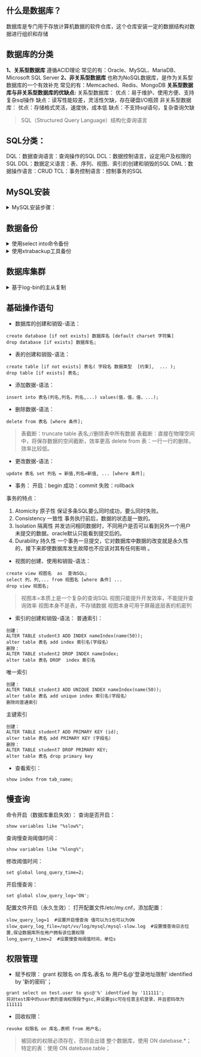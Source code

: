 ## 什么是数据库？
数据库是专门用于存放计算机数据的软件仓库，这个仓库安装一定的数据结构对数据进行组织和存储
## 数据库的分类
**1、关系型数据库**
遵循ACID理论
常见的有：Oracle、MySQL、MariaDB、Microsoft SQL Server
**2、非关系型数据库**
也称为NoSQL数据库，是作为关系型数据库的一个有效补充
常见的有：Memcached、Redis、MongoDB
**关系型数据库与非关系型数据库的优缺点:**
关系型数据库：
优点：易于维护、使用方便、支持复杂sql操作
缺点：读写性能较差，灵活性欠缺，存在硬盘I/O瓶颈
非关系型数据库：
优点：存储格式灵活，速度快，成本低
缺点：不支持sql语句，复杂查询欠缺

> SQL（Structured Query Language）结构化查询语言

## SQL分类：
DQL：数据查询语言：查询操作的SQL
DCL：数据控制语言，设定用户及权限的SQL
DDL：数据定义语言：表、序列、视图、索引的创建和销毁的SQL
DML：数据操作语言：CRUD
TCL：事务控制语言：控制事务的SQL

## MySQL安装

<details>
<summary>MySQL安装步骤：</summary>

1. 清理环境
```
yum erase mariadb mariadb-server mariadb-libs mariadb-devel -y
```
8.创建用户
```
useradd -r sql -M -s /sbin/nologin
```
9.下载源码
```
wget https://downloads.mysql.com/archives/get/p/23/file/mysql-5.7.26.tar.gz
```

> 二进制安装使用下面的命令（可选），如使用二进制安装，跳过第4，7步

```
wget https://downloads.mysql.com/archives/get/p/23/file/mysql-5.7.26-linux-glibc2.12-x86_64.tar.gz
```
10.安装编译工具
```
yum -y install ncurses ncurses-devel openssl-devel bison gcc gcc-c++ make cmake
```
11.创建MySQL目录
```
mkdir -p /opt/vv/{data,mysql,log}
```
12.解压
```
tar xzvf mysql-5.7.26.tar.gz -C /opt/vv/
```

> 二进制方式安装使用下面的命令解压并移动

```
tar xzvf mysql-5.7.26-linux-glibc2.12-x86_64.tar.gz 
mv mysql-5.7.26-linux-glibc2.12-x86_64/* /opt/vv/mysql
```
13.编译安装
```
cd /opt/vv/mysql-5.7.26/
```
```
cmake . \
-DDOWNLOAD_BOOST=1 \
-DWITH_BOOST=boost/boost_1_59_0/ \
-DCMAKE_INSTALL_PREFIX=/opt/vv/mysql \
-DSYSCONFDIR=/etc \
-DMYSQL_DATADIR=/opt/vv/data \
-DINSTALL_MANDIR=/usr/share/man \
-DMYSQL_TCP_PORT=3306 \
-DMYSQL_UNIX_ADDR=/tmp/mysql.sock \
-DDEFAULT_CHARSET=utf8 \
-DEXTRA_CHARSETS=all \
-DDEFAULT_COLLATION=utf8_general_ci \
-DWITH_READLINE=1 \
-DWITH_SSL=system \
-DWITH_EMBEDDED_SERVER=1 \
-DENABLED_LOCAL_INFILE=1 \
-DWITH_INNOBASE_STORAGE_ENGINE=1
```
> 参数解释：
-DCMAKE_INSTALL_PREFIX=/opt/liuyh/mysql \   安装目录
-DSYSCONFDIR=/etc \   配置文件存放 （默认可以不安装配置文件）
-DMYSQL_DATADIR=/opt/liuyh/data \   数据目录   错误日志文件也会在这个目录
-DINSTALL_MANDIR=/usr/share/man \     帮助文档 
-DMYSQL_TCP_PORT=3306 \     默认端口
-DMYSQL_UNIX_ADDR=/tmp/mysql.sock \  sock文件位置，用来做网络通信的，客户端连接服务器的时候用
-DDEFAULT_CHARSET=utf8 \    默认字符集。字符集的支持，可以调
-DEXTRA_CHARSETS=all \   扩展的字符集支持所有的
-DDEFAULT_COLLATION=utf8_general_ci \  支持的
-DWITH_READLINE=1 \    上下翻历史命令
-DWITH_SSL=system \    使用私钥和证书登陆（公钥）  可以加密。 适用与长连接。坏处：速度慢
-DWITH_EMBEDDED_SERVER=1 \   嵌入式数据库
-DENABLED_LOCAL_INFILE=1 \    从本地倒入数据，不是备份和恢复。
-DWITH_INNOBASE_STORAGE_ENGINE=1  默认的存储引擎，支持外键

> 如因网络问题boost库无法自动下载，可手动下载后将压缩包移动到 -DWITH_BOOST 参数所指定的目录下。
删除 -DDOWNLOAD_BOOST 和 -DWITH_BOOST参数
**不用解压！！！**

```
make && make install
```

14.创建软连接
```
ln -s /opt/vv/mysql/bin/mysql /usr/bin
```
15.更改创建的文件夹所属用户和所属组
```
chown -R sql:sql /opt/vv/{mysql,data,log}
```
16.配置参数
```
vi /etc/my.cnf
```
填写以下内容
```
[mysqld]
bind-address=0.0.0.0 
port=3306
user=sql 
basedir=/opt/vv/mysql
datadir=/opt/vv/data/mysql 
socket=/tmp/mysql.sock 
log-error=/opt/vv/data/mysql/mysql.err
pid-file=/opt/vv/data/mysql/mysql.pid
#character config
character_set_server=utf8mb4
symbolic-links=0
plugin-load=validate_password.so
validate-password=ON 
```
17.初始化MySQL
>进入MySQL的bin目录
```
./mysqld --defaults-file=/etc/my.cnf --basedir=/opt/vv/mysql/ --datadir=/opt/vv/data/mysql/ --user=sql --initialize
```
18.查看临时密码
```
cat /opt/vv/data/mysql/mysql.err 
```
19.启动MySQL前先开放权限
```
cp /opt/vv/mysql/support-files/mysql.server /etc/init.d/mysqld 
```
```
chown 777 /etc/my.cnf 
```
```
chmod +x /etc/init.d/mysqld 
```
13.启动MySQL
```
service mysqld start
```
>关闭：service mysqld stop
20.登录MySQL修改密码
```
set password = password('AGLAREvv.1');
```
21.开启远程连接
```
use mysql
```
```
update user set Host='%' where user = "root";
```
```
flush privileges;
```
22.设置MySQL开机自启
```
chkconfig --add mysqld 
```
</details>

## 数据备份

<details>
<summary>使用select into命令备份</summary>

> 是sql中的一个基础命令，可以完成数据备份，但是由于十分简陋，只能适用于临时的数据备份

查看权限：
```
show variables like '%secure%';
```
> secure_file_priv为NULL表示当前不可用select into进行备份

进入进入/etc/my.cnf，添加配置
```
secure-file-priv=/tmp
```
重启MySQL，重新查看权限，value值为/tmp/表示只能备份在此目录下。
执行select into命令
```
select * from t_user into outfile '/tmp/user.txt'
```
> 语法：select 语句 into outfile '目标文件'
将select的查询结果数据储存到/tmp/user.txt

恢复数据：
```
load data infile '/tmp/user.txt' into table t_user;
```
</details>

<details>
<summary>使用xtrabackup工具备份</summary>

1.下载：
```
wget https://www.percona.com/downloads/XtraBackup/Percona-XtraBackup-2.4.9/binary/redhat/6/x86_64/Percona-XtraBackup-2.4.9-ra467167cdd4-el6-x86_64-bundle.tar
```
2.解压：
```
tar xvf Percona-XtraBackup-2.4.9-ra467167cdd4-el6-x86_64-bundle.tar
```
3.安装：
```
yum install  percona-xtrabackup-24-2.4.9-1.el6.x86\_64.rpm -y
```
### 三种备份方式：
**4-1.完整备份**

- 创建备份
1. 创建备份目录
```
mkdir /xtrabackup/full -p
```
2. 执行备份命令
```
innobackupex --user=root --password='AGLAREvv.1' -S /tmp/mysql.sock  /xtrabackup/full
```
> --user: 数据库登陆用户名
--password: 密码
-S :数据库套接文件地址，在/etc/my.cnf的socket中获取

- 恢复备份
1. 关闭数据库
2. 删除数据库所有数据
3. 重演数据
```
innobackupex --apply-log /xtrabackup/full/2021-11-17_00-37-48
```

4. 恢复数据

```
innobackupex --copy-back /xtrabackup/full/2021-11-17_00-37-48
```

5. 查看数据库储存位置是否有数据文件
6. 设置权限，将恢复后的文件权限设置为MySQL数据的拥有者可执行权限

```
chown -R sql:sql /opt/vv/data/mysql/*
```

7. 启动数据库

**4-2.增量备份**
- 创建备份

1. 先创建完整备份
2. 修改数据库数据
3. 创建增量备份
```
innobackupex --user=root --password='AGLAREvv.1' -S /tmp/mysql.sock --incremental /xtrabackup/full --incremental-basedir=/xtrabackup/full/2023-11-17_15-57-12
```

> --incremental：指定增量备份生成位置
--incremental-basedir：指定以哪个备份为基础做增量备份，注意：所选备份应为一个完整备份或增量备份

- 恢复备份

1. 关闭数据库
2. 删除数据库所有数据
3. 重演数据
```
innobackupex --apply-log --redo-only /xtrabackup/full/2021-11-17_15-57-12
```

4. 整合数据
```
innobackupex --apply-log --redo-only /xtrabackup/full/2021-11-17_15-57-12 --incremental-dir=/xtrabackup/full/2021-11-17_16-01-25
```
>前面的是完整备份，后面的是增量备份

5. 恢复数据，所有数据都在完整备份中，恢复完整备份即可
```
innobackupex --copy-back /xtrabackup/full/2021-11-17_15-57-12 
```
6. 设置权限
```
chown -R sql:sql /opt/vv/data/mysql/*
```
7. 启动数据库，查看数据

**4-3.逻辑备份**
- 使用mysqldump工具，是MySQL自带的逻辑备份工具
>本身为客户端工具:
远程备份语法: # mysqldump  -h 服务器  -u用户名  -p密码  数据库名  > 备份文件.sql
本地备份语法: # mysqldump  -u用户名  -p密码   数据库名  > 备份文件.sql

1. 创建备份目录
```
mkdir /mysql_backup
```
2. 备份当前数据库所有数据
> 执行MySQL安装目录下bin目录中的mysqldump

```
mysqldump -u root -p -A > /mysql_backup/all.sql
```
> 参数解释：
-A, --all-databases #备份所有库
-B, --databases  #备份多个数据库
--tables：指定表
-F, --flush-logs #备份之前刷新binlog日志
--default-character-set #指定导出数据时采用何种字符集，如果数据表不是采用默认的latin1字符集的话，那么导出时必须指定该选项，否则再次导入数据后将产生乱码问题。
--no-data，-d #不导出任何数据，只导出数据库表结构。
--lock-tables #备份前，锁定所有数据库表
--single-transaction #保证数据的一致性和服务的可用性
-f, --force #即使在一个表导出期间得到一个SQL错误，继续。
着重强调：
使用 mysqldump 备份数据库时避免锁表:
对一个正在运行的数据库进行备份请慎重，尽量不要在数据库开放服务时备份，如果一定要在服务运行期间备份，可以选择添加 --single-transaction选项，
类似执行： mysqldump --single-transaction -u root -p dbname > mysql.sql

3. 查看是否生成文件
</details>

## 数据库集群
<details>
<summary>基于log-bin的主从复制</summary>

1. 主库创建用户并赋予权限
```
grant replication  slave,reload,super on *.*  to 'testslave'@'192.168.209.%' identified by 'AGLAREvv.1';
```
> replication slave：拥有此权限可以查看从服务器，从主服务器读取二进制日志。
super权限：允许用户使用修改全局变量的SET语句以及CHANGE  MASTER语句
reload权限：必须拥有reload权限，才可以执行flush  [tables | logs | privileges]

2. 主库修改配置文件/etc/my.cnf，添加配置
```
log-bin=/opt/vv/log/master.log
server-id=124
```
3. 重启数据库
4. 进入数据库查看状态
```
show master status\G;
```
> 关注file和position两条信息，从库配置时使用

5. 从库配置文件添加
```
server-id=126
```
> server-id 要唯一

5. 重启数据库
6. 进入数据库，执行命令
> 可先执行 show slave status\G 命令查看监听状态（默认未开启监听）

```
CHANGE MASTER TO
MASTER_HOST='192.168.209.124',   #主库ip
MASTER_USER='testSlave',         #主库用户名
MASTER_PASSWORD='AGLAREvv.1',        #主库密码
MASTER_LOG_FILE='master.000002',    #主库配置文件
MASTER_LOG_POS=154;              #主库日志偏移量       
```
7. 开启监听
```
start slave;
```
8. 查看监听状态
```
show slave status\G;
```
> Slave_IO_Running 和 Slave_SQL_Running 参数都为yes表示配置成功，如果失败 Last_Error 参数会显示错误信息

</details>



## 基础操作语句
- 数据库的创建和销毁-语法：
```
create database [if not exists] 数据库名 [default charset 字符集]
drop database [if exists] 数据库名;
```
- 表的创建和销毁-语法：
```
create table [if not exists] 表名( 字段名 数据类型  [约束],  ... );
drop table [if exists] 表名;
```
- 添加数据-语法：
```
insert into 表名(列名,列名，列名,...) values(值，值，值，...);
```
- 删除数据-语法：
```
delete from 表名 [where 条件];
```
> 表截断：truncate table 表名;//删除表中所有数据
表截断：直接在物理空间中，将保存数据的空间截断，效率更高
delete from 表：一行一行的删除，效率比较低。

- 更改数据-语法：
```
update 表名 set 列名 = 新值,列名=新值, ... [where 条件];
```
- 事务：
开启：begin
成功：commit
失败：rollback

事务的特点：
1. Atomicity 原子性  保证多条SQL要么同时成功，要么同时失败。
10. Consistency 一致性  事务执行前后，数据的状态是一致的。
11. Isolation 隔离性  并发访问相同数据时，不同用户是否可以看到另外一个用户未提交的数据。oracle默认只能看到提交后的。
12. Durability 持久性 一个事务一旦提交，它对数据库中数据的改变就是永久性的，接下来即使数据库发生故障也不应该对其有任何影响 。

- 视图的创建、使用和销毁-语法：
```
create view 视图名  as  查询SQL;
select 列，列,... from 视图名 [where 条件] ...
drop view 视图名;
```
> 视图本=本质上是一个复杂的查询SQL
视图只能提升开发效率，不能提升查询效率
视图本身不是表，不存储数据
视图本身可用于屏蔽底层表的机密列

- 索引的创建和销毁-语法：
普通索引：
```
创建：
ALTER TABLE student3 ADD INDEX nameIndex(name(50));
alter table 表名 add index 索引名(字段名）
删除：
ALTER TABLE student2 DROP INDEX nameIndex;
alter table 表名 DROP  index 索引名
```
唯一索引
```
创建：
ALTER TABLE student3 ADD UNIQUE INDEX nameIndex(name(50));
alter table 表名 add unique index 索引名(字段名）
删除同普通索引
```
主键索引
```
创建：
ALTER TABLE student7 ADD PRIMARY KEY (id);
alter table 表名 add PRIMARY KEY (字段名）
删除：
ALTER TABLE student7 DROP PRIMARY KEY;
alter table 表名 drop primary key
```
- 查看索引：
```
show index from tab_name;
```
## 慢查询
命令开启（数据库重启失效）：
查询是否开启：
```
show variables like "%slow%"; 
```
查询慢查询阈值时间：
```
show variables like "%long%"; 
```
修改阈值时间：
```
set global long_query_time=2;
```
开启慢查询：
```
set global slow_query_log='ON';
```
配置文件开启（永久生效）：
打开配置文件/etc/my.cnf，添加配置：
```
slow_query_log=1  #设置开启慢查询 值可以为1也可以为ON
slow_query_log_file=/opt/vv/log/mysql/mysql-slow.log  #设置慢查询日志位置,保证数据库所在用户拥有该位置权限
long_query_time=2  #设置慢查询阈值时间，单位s
```
## 权限管理
- 赋予权限：
grant 权限名 on 库名.表名 to 用户名@'登录地址限制' identified by '新的密码'；
```
grant select on test.user to gsc@'%' identfied by '111111';
将对test库中的user表的查询权限授予gsc,并设置gsc可在任意主机登录，并且密码改为111111
```
- 回收权限：
```
revoke 权限名 on 库名.表明 from 用户名;
```
> 被回收的权限必须存在，否则会出错
整个数据库，使用 ON datebase.*；
特定的表：使用 ON datebase.table；

